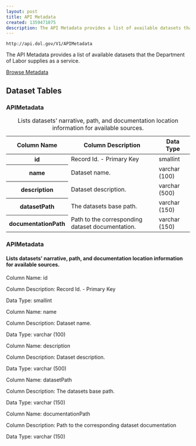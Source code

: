 ```yaml
---
layout: post
title: API Metadata
created: 1359471075
description: The API Metadata provides a list of available datasets that the Department of Labor supplies as a service.
---
```


```
http://api.dol.gov/V1/APIMetadata
```

<p>The API Metadata provides a list of available datasets that the Department of Labor supplies as a service.</p>

<a href ="http://api.dol.gov/V1/APIMetadata/$metadata" class="button radius button_dataset">Browse Metadata</a>

## Dataset Tables  

<div class="dsktp_tbl">
	<h3>APIMetadata</h3>
	<table summary="Lists datasets' narrative, path, and documentation location information for available sources.">
		<caption>Lists datasets' narrative, path, and documentation location information for available sources.</caption>
		<thead>
			<tr>
				<th scope="col">Column Name</th>
				<th scope="col">Column Description</th>
				<th scope="col">Data Type</th>
			</tr>
		</thead>
		<tbody>
			<tr>
				<th scope="row">id</th>
				<td>Record Id. - Primary Key</td>
				<td>smallint</td>
			</tr>
			<tr>
				<th scope="row">name</th>
				<td>Dataset name.</td>
				<td>varchar (100)</td>
			</tr>
			<tr>
				<th scope="row">description</th>
				<td>Dataset description.</td>
				<td>varchar (500)</td>
			</tr>
			<tr>
				<th scope="row">datasetPath</th>
				<td>The datasets base path.</td>
				<td>varchar (150)</td>
			</tr>
			<tr>
				<th scope="row">documentationPath</th>
				<td>Path to the corresponding dataset documentation.</td>
				<td>varchar (150)</td>
			</tr>
		</tbody>
	</table>
</div>

<div class="mbl_tbl">
	<h3>APIMetadata</h3>
	<h4>Lists datasets' narrative, path, and documentation location information for available sources.</h4>
	<div class="odd_row">
		<p class="mbl-strng">Column Name: id</p>
		<p><span class="mbl-strng">Column Description:</span> Record Id. - Primary Key</p>
		<p><span class="mbl-strng">Data Type:</span> smallint</p>		
	</div>
	<div class="even_row">
		<p class="mbl-strng">Column Name: name</p>
		<p><span class="mbl-strng">Column Description:</span> Dataset name.</p>
		<p><span class="mbl-strng">Data Type:</span> varchar (100)</p>		
	</div>
	<div class="odd_row">
		<p class="mbl-strng">Column Name: description</p>
		<p><span class="mbl-strng">Column Description:</span> Dataset description.</p>
		<p><span class="mbl-strng">Data Type:</span> varchar (500)</p>		
	</div>
	<div class="even_row">
		<p class="mbl-strng">Column Name: datasetPath</p>
		<p><span class="mbl-strng">Column Description:</span> The datasets base path.</p>
		<p><span class="mbl-strng">Data Type:</span> varchar (150)</p>		
	</div>
	<div class="odd_row">
		<p class="mbl-strng">Column Name: documentationPath</p>
		<p><span class="mbl-strng">Column Description:</span> Path to the corresponding dataset documentation</p>
		<p><span class="mbl-strng">Data Type:</span> varchar (150)</p>		
	</div>
</div>

